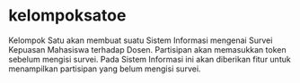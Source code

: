 # kelompoksatoe

Kelompok Satu akan membuat suatu Sistem Informasi mengenai Survei Kepuasan Mahasiswa terhadap Dosen. Partisipan akan memasukkan token sebelum mengisi survei. Pada Sistem Informasi ini akan diberikan fitur untuk menampilkan partisipan yang belum mengisi survei.
